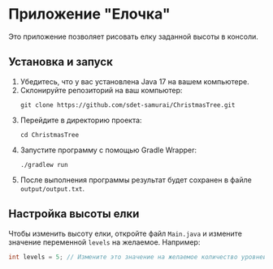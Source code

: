 # Приложение "Елочка"

Это приложение позволяет рисовать елку заданной высоты в консоли.

## Установка и запуск

1. Убедитесь, что у вас установлена Java 17 на вашем компьютере.
2. Склонируйте репозиторий на ваш компьютер:
    ```
    git clone https://github.com/sdet-samurai/ChristmasTree.git
    ```
3. Перейдите в директорию проекта:
    ```
    cd ChristmasTree
    ```
4. Запустите программу с помощью Gradle Wrapper:
    ```
    ./gradlew run
    ```
5. После выполнения программы результат будет сохранен в файле `output/output.txt`.
## Настройка высоты елки

Чтобы изменить высоту елки, откройте файл `Main.java` и измените значение переменной `levels` на желаемое. Например:

```java
int levels = 5; // Измените это значение на желаемое количество уровней елки
